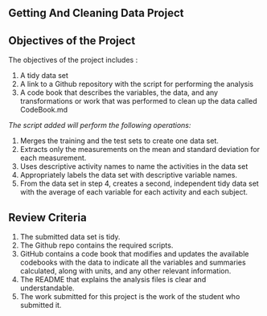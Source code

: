 ## Getting And Cleaning Data Project

## Objectives of the  Project
The objectives of the  project includes :
1. A tidy data set 
2. A link to a Github repository with the script for performing the analysis 
3. A code book that describes the variables, the data, and any transformations or work that was performed to clean up the data called CodeBook.md

_The script added will perform the following operations:_
1. Merges the training and the test sets to create one data set.
2. Extracts only the measurements on the mean and standard deviation for each measurement.
3. Uses descriptive activity names to name the activities in the data set
4. Appropriately labels the data set with descriptive variable names.
5. From the data set in step 4, creates a second, independent tidy data set with the average of each variable for each activity and each subject.

## Review Criteria
1. The submitted data set is tidy.
2. The Github repo contains the required scripts.
3. GitHub contains a code book that modifies and updates the available codebooks with the data to indicate all the variables and summaries calculated, along with units, and any other relevant information.
4. The README that explains the analysis files is clear and understandable.
5. The work submitted for this project is the work of the student who submitted it.

